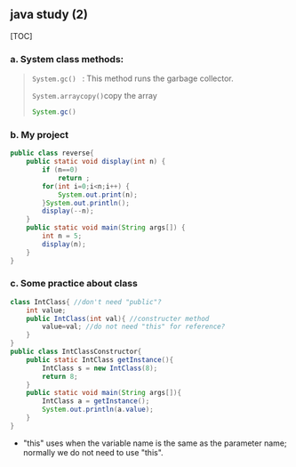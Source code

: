 ## java study (2)

[TOC]

### a. System class methods:

>`System.gc() ` : This method runs the garbage collector.
>
> `System.arraycopy()`copy the array
>
>```java
>System.gc()
>```
>
>

### b. My project

```java
public class reverse{
	public static void display(int n) {
		if (n==0)
			return ;
		for(int i=0;i<n;i++) {
			System.out.print(n);
		}System.out.println();
		display(--n);
	}
	public static void main(String args[]) {
		int n = 5;
		display(n);
	}
}
```

### c. Some practice about class

```java
class IntClass{ //don't need "public"?
    int value;
    public IntClass(int val){ //constructer method
        value=val; //do not need "this" for reference?
    }
}
public class IntClassConstructor{
    public static IntClass getInstance(){
        IntClass s = new IntClass(8);
        return 8;
    }
    public static void main(String args[]){
        IntClass a = getInstance();
        System.out.println(a.value);
    }
}
```

- "this" uses when the variable name is the same as the parameter name; normally we do not need to use "this".

  

  



